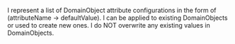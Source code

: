 I represent a list of DomainObject attribute configurations in the form of (attributeName -> defaultValue).
I can be applied to existing DomainObjects or used to create new ones.
I do NOT overwrite any existing values in DomainObjects.